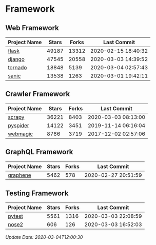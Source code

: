 # Framework

## Web Framework

| Project Name | Stars | Forks | Last Commit |
| ------------ | ----- | ----- | ----------- |
| [flask](https://github.com/pallets/flask) | 49187 | 13312 | 2020-02-15 18:40:32 |
| [django](https://github.com/django/django) | 47545 | 20558 | 2020-03-03 14:39:52 |
| [tornado](https://github.com/tornadoweb/tornado) | 18848 | 5139 | 2020-03-04 02:57:43 |
| [sanic](https://github.com/huge-success/sanic) | 13538 | 1263 | 2020-03-01 19:42:11 |

## Crawler Framework

| Project Name | Stars | Forks | Last Commit |
| ------------ | ----- | ----- | ----------- |
| [scrapy](https://github.com/scrapy/scrapy) | 36221 | 8403 | 2020-03-03 08:13:00 |
| [pyspider](https://github.com/binux/pyspider) | 14122 | 3451 | 2019-11-14 06:16:04 |
| [webmagic](https://github.com/code4craft/webmagic) | 8786 | 3719 | 2017-12-02 02:57:06 |

## GraphQL Framework

| Project Name | Stars | Forks | Last Commit |
| ------------ | ----- | ----- | ----------- |
| [graphene](https://github.com/graphql-python/graphene) | 5462 | 578 | 2020-02-27 20:51:59 |

## Testing Framework

| Project Name | Stars | Forks | Last Commit |
| ------------ | ----- | ----- | ----------- |
| [pytest](https://github.com/pytest-dev/pytest) | 5561 | 1316 | 2020-03-03 22:08:59 |
| [nose2](https://github.com/nose-devs/nose2) | 606 | 126 | 2020-03-03 16:52:03 |

*Update Date: 2020-03-04T12:00:30*